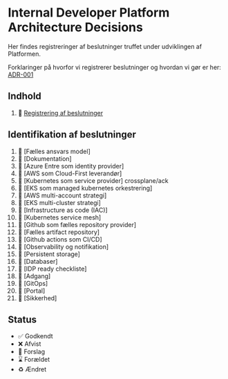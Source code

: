 # Internal Developer Platform Architecture Decisions

Her findes registreringer af beslutninger truffet under udviklingen af Platformen.

Forklaringer på hvorfor vi registrerer beslutninger og hvordan vi gør er
her: [ADR-001](000-registrering-af-beslutninger.md)

## Indhold

1. 🤔  [Registrering af beslutninger](000-registrering-af-beslutninger.md)

## Identifikation af beslutninger

1. 🤔  [Fælles ansvars model]
1. 🤔  [Dokumentation]
1. 🤔  [Azure Entre som identity provider]
1. 🤔  [AWS som Cloud-First leverandør]
1. 🤔  [Kubernetes som service provider] crossplane/ack
1. 🤔  [EKS som managed kubernetes orkestrering]
1. 🤔  [AWS multi-account strategi]
1. 🤔  [EKS multi-cluster strategi]
1. 🤔  [Infrastructure as code (IAC)]
1. 🤔  [Kubernetes service mesh]
1. 🤔  [Github som fælles repository provider]
1. 🤔  [Fælles artifact repository]
1. 🤔  [Github actions som CI/CD]
1. 🤔  [Observability og notifikation]
1. 🤔  [Persistent storage]
1. 🤔  [Databaser]
1. 🤔  [IDP ready checkliste]
1. 🤔  [Adgang]
1. 🤔  [GitOps]
1. 🤔  [Portal]
1. 🤔  [Sikkerhed]



## Status

- ✅ Godkendt
- ❌ Afvist
- 🤔 Forslag
- ⌛️ Forældet
- ♻️  Ændret
